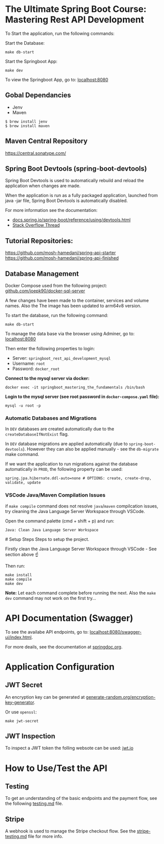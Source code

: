 # The Ultimate Spring Boot Course: Mastering Rest API Development

To Start the application, run the following commands:

Start the Database:
```
make db-start
```

Start the Springboot App:
```
make dev
```

To view the Springboot App, go to:
[localhost:8080](http://localhost:8080)


## Gobal Dependancies
- Jenv
- Maven

```
$ brew install jenv
$ brew install maven
```

## Maven Central Repository
https://central.sonatype.com/

## Spring Boot Devtools (spring-boot-devtools)
Spring Boot Devtools is used to automatically rebuild and reload the application when changes are made.

When the application is run as a fully packaged application, launched from java -jar file, Spring Boot Devtools is automatically disabled.

For more information see the documentation:
- [docs.spring.io/spring-boot/reference/using/devtools.html](https://docs.spring.io/spring-boot/reference/using/devtools.html#using.devtools)
- [Stack Overflow Thread](https://stackoverflow.com/questions/37701330/spring-boot-dev-tools-turning-them-off-for-production)


## Tutorial Repositories:
https://github.com/mosh-hamedani/spring-api-starter
https://github.com/mosh-hamedani/spring-api-finished



## Database Management
Docker Compose used from the following project:
[github.com/joepk90/docker-sql-server](https://github.com/joepk90/docker-sql-server/)

A few changes have been made to the container, services and volume names. 
Also the 
The image has been updated to arm64v8 version.

To start the database, run the following command:
```
make db-start
```
To manage the data base via the browser using Adminer, go to:
[localhost:8080](http://localhost:8090)

Then enter the following properties to login:
- Server: `springboot_rest_api_development_mysql`
- Username: `root`
- Password: `docker_root`

<b>Connect to the mysql server via docker:</b>
```
docker exec -it springboot_mastering_the_fundamentals /bin/bash
```

<b>Login to the mysql server (see root password in `docker-compose.yaml` file):</b>
```
mysql -u root -p
```

### Automatic Databases and Migrations

In `DEV` databases are created automatically due to the `createDatabaseIfNotExist` flag.

In `DEV` database migrations are applied automatically (due to `spring-boot-devtools`). However they can also be applied manually - see the `db-migrate` make command. 

If we want the application to run migrations against the database automatically in `PROD`, the following property can be used:
```
spring.jpa.hibernate.ddl-auto=none # OPTIONS: create, create-drop, validate, update
```

### VSCode Java/Maven Compilation Issues
if `make compile` command does not resolve `java`/`maven` compilcation issues, try cleaning the Java Language Server Workspace through VSCode.

Open the command palette (cmd + shift + p) and run:
```
Java: Clean Java Language Server Workspace
```


# Setup Steps 
Steps to setup the project.

Firstly clean the Java Language Server Workspace through VSCode - See section above ☝️

Then run:
```
make install
make compile
make dev
```
**Note:**
Let each command complete before running the next. Also the `make dev` command may not work on the first try...


# API Documentation (Swagger)
To see the availabe API endpoints, go to: [localhost:8080/swagger-ui/index.html](http://localhost:8080/swagger-ui/index.html).

For more deails, see the documentation at [springdoc.org](https://springdoc.org/#getting-started).


# Application Configuration

## JWT Secret
An encryption key can be generated at [generate-random.org/encryption-key-generator](https://generate-random.org/encryption-key-generator).

Or use `openssl`:
```
make jwt-secret
```

## JWT Inspection
To inspect a JWT token the folling websote can be used: [jwt.io](https://jwt.io)


# How to Use/Test the API

## Testing
To get an understanding of the basic endpoints and the payment flow, see the following [testing.md](https://github.com/joepk90/springboot-mastering-rest-api-development/blob/main/testing.md) file.

## Stripe
A webhook is used to manage the Stripe checkout flow. See the [stripe-testing.md](https://github.com/joepk90/springboot-mastering-rest-api-development/blob/main/stripe-testing.md) file for more info.
